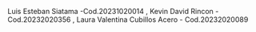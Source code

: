 Luis Esteban Siatama -Cod.20231020014 ,
Kevin David Rincon - Cod.20232020356 ,
Laura Valentina Cubillos Acero - Cod.20232020089

